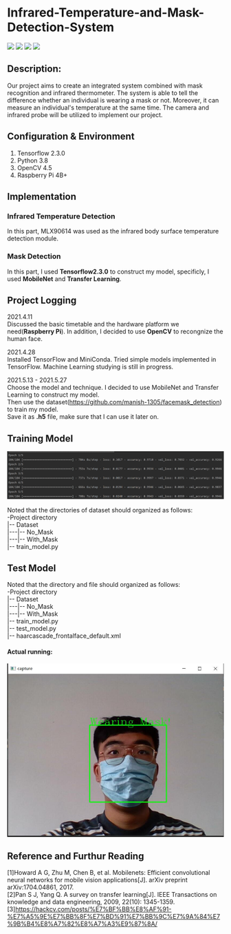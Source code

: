 # Infrared-Temperature-and-Mask-Detection-System
![](https://img.shields.io/badge/Language-Python-green) ![](https://img.shields.io/badge/Hardware-RPi-red) ![](https://img.shields.io/badge/Framework-OpenCV-yellow)
![](https://img.shields.io/badge/Framework-Tensorflow2.3-orange)

## Description:
Our project aims to create an integrated system combined with mask recognition and infrared thermometer. The system is able to tell the difference whether an individual is wearing a mask or not. Moreover, it can measure an individual's temperature at the same time. The camera and infrared probe will be utilized to implement our project.

## Configuration & Environment
1. Tensorflow 2.3.0
2. Python 3.8
3. OpenCV 4.5
4. Raspberry Pi 4B+

## Implementation
### Infrared Temperature Detection
In this part, MLX90614 was used as the infrared body surface temperature detection module.


### Mask Detection
In this part, I used **Tensorflow2.3.0** to construct my model, specificly, I used **MobileNet** and **Transfer Learning**.

## Project Logging  
2021.4.11  
Discussed the basic timetable and the hardware platform we need(**Raspberry Pi**). In addition, I decided to use **OpenCV** to recongnize the human face.

2021.4.28  
Installed TensorFlow and MiniConda. Tried simple models implemented in TensorFlow. Machine Learning studying is still in progress.

2021.5.13 - 2021.5.27  
Choose the model and technique. I decided to use MobileNet and Transfer Learning to construct my model.   
Then use the dataset(https://github.com/manish-1305/facemask_detection) to train my model.  
Save it as **.h5** file, make sure that I can use it later on.

## Training Model
![image](https://github.com/wang-zhuoran/Infrared-Temperature-and-Mask-Detection-System/blob/main/images/image.png)  

Noted that the directories of dataset should organized as follows:  
-Project directory  
  |-- Dataset  
  |---|-- No_Mask  
  |---|-- With_Mask  
  |-- train_model.py  

## Test Model
Noted that the directory and file should organized as follows:  
-Project directory  
  |-- Dataset  
  |---|-- No_Mask  
  |---|-- With_Mask  
  |-- train_model.py  
  |-- test_model.py  
  |-- haarcascade_frontalface_default.xml  
    
 #### Actual running:  
![image](https://github.com/wang-zhuoran/Infrared-Temperature-and-Mask-Detection-System/blob/main/images/test_model.jpg)

## Reference and Furthur Reading  
[1]Howard A G, Zhu M, Chen B, et al. Mobilenets: Efficient convolutional neural networks for mobile vision applications[J]. arXiv preprint arXiv:1704.04861, 2017.  
[2]Pan S J, Yang Q. A survey on transfer learning[J]. IEEE Transactions on knowledge and data engineering, 2009, 22(10): 1345-1359.  
[3]https://hackcv.com/posts/%E7%BF%BB%E8%AF%91-%E7%A5%9E%E7%BB%8F%E7%BD%91%E7%BB%9C%E7%9A%84%E7%9B%B4%E8%A7%82%E8%A7%A3%E9%87%8A/



